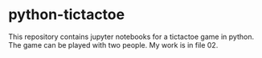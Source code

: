 # python-tictactoe

This repository contains jupyter notebooks for a tictactoe game in python. The game can be played with two people. My work is in file 02.
